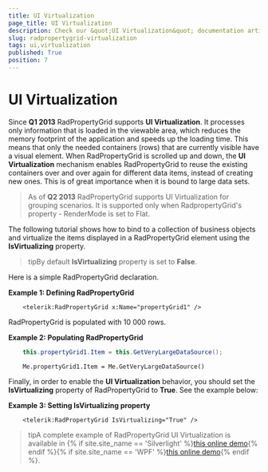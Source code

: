 ```yaml
---
title: UI Virtualization
page_title: UI Virtualization
description: Check our &quot;UI Virtualization&quot; documentation article for the RadPropertyGrid {{ site.framework_name }} control.
slug: radpropertygrid-virtualization
tags: ui,virtualization
published: True
position: 7
---
```


# UI Virtualization

Since __Q1 2013__ RadPropertyGrid supports __UI Virtualization__. It processes only information that is loaded in the viewable area, which reduces the memory footprint of the application and speeds up the loading time. This means that only the needed containers (rows) that are currently visible have a visual element. When RadPropertyGrid is scrolled up and down, the __UI Virtualization__ mechanism enables RadPropertyGrid to reuse the existing containers over and over again for different data items, instead of creating new ones. This is of great importance when it is bound to large data sets.

> As of __Q2 2013__ RadPropertyGrid supports UI Virtualization for grouping scenarios. It is supported only when RadpropertyGrid's property - RenderMode is set to Flat.

The following tutorial shows how to bind to a collection of business objects and virtualize the items displayed in a RadPropertyGrid element using the __IsVirtualizing__ property.

>tipBy default __IsVirtualizing__ property is set to __False__.

Here is a simple RadPropertyGrid declaration.

__Example 1: Defining RadPropertyGrid__

```XAML
	<telerik:RadPropertyGrid x:Name="propertyGrid1" />
```

RadPropertyGrid is populated with 10 000 rows.

__Example 2: Populating RadPropertyGrid__

```C#
	this.propertyGrid1.Item = this.GetVeryLargeDataSource();
```
```VB.NET
	Me.propertyGrid1.Item = Me.GetVeryLargeDataSource()
```

Finally, in order to enable the __UI Virtualization__ behavior, you should set the __IsVirtualizing__ property of RadPropertyGrid to __True__. See the example below:
      

__Example 3: Setting IsVirtualizing property__

```XAML
	<telerik:RadPropertyGrid IsVirtualizing="True" />
```

>tipA complete example of RadPropertyGrid UI Virtualization is available in {% if site.site_name == 'Silverlight' %}[this online demo](https://demos.telerik.com/silverlight/#PropertyGrid/Virtualization){% endif %}{% if site.site_name == 'WPF' %}[this online demo](https://demos.telerik.com/wpf/#PropertyGrid/Virtualization){% endif %}.